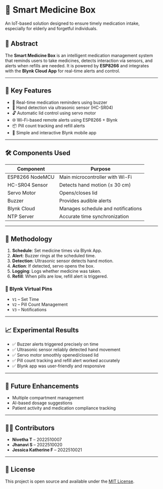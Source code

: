 # 💊 Smart Medicine Box

An IoT-based solution designed to ensure timely medication intake, especially for elderly and forgetful individuals.

## 📌 Abstract
The **Smart Medicine Box** is an intelligent medication management system that reminds users to take medicines, detects interaction via sensors, and alerts when refills are needed. It is powered by **ESP8266** and integrates with the **Blynk Cloud App** for real-time alerts and control.

---

## 🧠 Key Features

- 🔔 Real-time medication reminders using buzzer
- 👋 Hand detection via ultrasonic sensor (HC-SR04)
- 🔓 Automatic lid control using servo motor
- 🌐 Wi-Fi-based remote alerts using ESP8266 + Blynk
- 📦 Pill count tracking and refill alerts
- 📱 Simple and interactive Blynk mobile app

---

## 🛠 Components Used

| Component         | Purpose                              |
|------------------|--------------------------------------|
| ESP8266 NodeMCU   | Main microcontroller with Wi-Fi      |
| HC-SR04 Sensor    | Detects hand motion (≤ 30 cm)        |
| Servo Motor       | Opens/closes lid                     |
| Buzzer            | Provides audible alerts              |
| Blynk Cloud       | Manages schedule and notifications   |
| NTP Server        | Accurate time synchronization        |

---

## 🧪 Methodology

1. **Schedule**: Set medicine times via Blynk App.
2. **Alert**: Buzzer rings at the scheduled time.
3. **Detection**: Ultrasonic sensor detects hand motion.
4. **Action**: If detected, servo opens the box.
5. **Logging**: Logs whether medicine was taken.
6. **Refill**: When pills are low, refill alert is triggered.

### 🔢 Blynk Virtual Pins
- `V1` – Set Time  
- `V2` – Pill Count Management  
- `V3` – Notifications  

---

## 📈 Experimental Results

- ✅ Buzzer alerts triggered precisely on time
- ✅ Ultrasonic sensor reliably detected hand movement
- ✅ Servo motor smoothly opened/closed lid
- ✅ Pill count tracking and refill alert worked accurately
- ✅ Blynk app was user-friendly and responsive

---

## 🔮 Future Enhancements

- Multiple compartment management  
- AI-based dosage suggestions  
- Patient activity and medication compliance tracking  

---

## 👩‍💻 Contributors

- **Nivetha T** – 2022510007  
- **Jhanavi S** – 2022510020  
- **Jessica Katherine F** – 2022510021

---

## 📜 License

This project is open source and available under the [MIT License](LICENSE).
